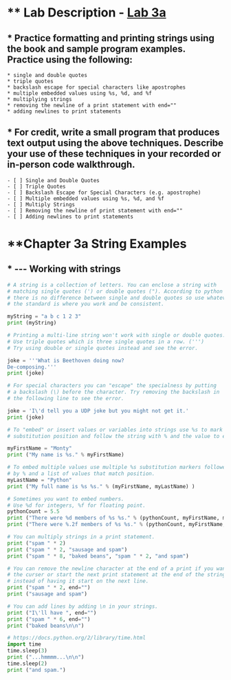 # ** Lab Description - [Lab 3a](https://btc.instructure.com/courses/1997047/assignments/20426458)

## * Practice formatting and printing strings using the book and sample program examples. Practice using the following:
    * single and double quotes
    * triple quotes
    * backslash escape for special characters like apostrophes
    * multiple embedded values using %s, %d, and %f
    * multiplying strings
    * removing the newline of a print statement with end=""
    * adding newlines to print statements

## * For credit, write a small program that produces text output using the above techniques. Describe your use of these techniques in your recorded or in-person code walkthrough.
    - [ ] Single and Double Quotes
    - [ ] Triple Quotes
    - [ ] Backslash Escape for Special Characters (e.g. apostrophe)
    - [ ] Multiple embedded values using %s, %d, and %f
    - [ ] Multiply Strings
    - [ ] Removing the newline of print statement with end=""
    - [ ] Adding newlines to print statements

# **Chapter 3a String Examples

## * --- Working with strings

```python
# A string is a collection of letters. You can enclose a string with
# matching single quotes (') or double quotes ("). According to python
# there is no difference between single and double quotes so use whatever
# the standard is where you work and be consistent.

myString = "a b c 1 2 3"
print (myString)

# Printing a multi-line string won't work with single or double quotes.
# Use triple quotes which is three single quotes in a row. (''')
# Try using double or single quotes instead and see the error.

joke = '''What is Beethoven doing now?
De-composing.'''
print (joke)

# For special characters you can "escape" the specialness by putting
# a backslash (\) before the character. Try removing the backslash in
# the following line to see the error.

joke = 'I\'d tell you a UDP joke but you might not get it.'
print (joke)

# To "embed" or insert values or variables into strings use %s to mark the
# substitution position and follow the string with % and the value to embed.

myFirstName = "Monty"
print ("My name is %s." % myFirstName)

# To embed multiple values use multiple %s substitution markers followed
# by % and a list of values that match position.
myLastName = "Python"
print ("My full name is %s %s." % (myFirstName, myLastName) )

# Sometimes you want to embed numbers.
# Use %d for integers, %f for floating point.
pythonCount = 5.5
print ("There were %d members of %s %s." % (pythonCount, myFirstName, myLastName))
print ("There were %.2f members of %s %s." % (pythonCount, myFirstName, myLastName))

# You can multiply strings in a print statement.
print ("spam " * 2)
print ("spam " * 2, "sausage and spam")
print ("spam " * 8, "baked beans", "spam " * 2, "and spam")

# You can remove the newline character at the end of a print if you want to leave
# the curser or start the next print statement at the end of the string
# instead of having it start on the next line.
print ("spam " * 2, end="")
print ("sausage and spam")

# You can add lines by adding \n in your strings.
print ("I\'ll have ", end="")
print ("spam " * 6, end="")
print ("baked beans\n\n")

# https://docs.python.org/2/library/time.html
import time
time.sleep(3)
print ("...hmmmm...\n\n")
time.sleep(2)
print ("and spam.")
```
